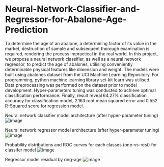 # Neural-Network-Classifier-and-Regressor-for-Abalone-Age-Prediction

To determine the age of an abalone, a determining factor of its value in the market, destruction of sample and subsequent thorough examination is required, rendering the process impractical in the real world. In this project, we propose a neural network classifier, as well as a neural network regressor, to predict the age of abalones, utilising conveniently determinable physical features like dimension and weight. The models were built using abalones dataset from the UCI Machine Learning Repository. For programming, python machine learning library sci-kit learn was utilised. Data preprocessing was performed on the dataset prior to model development. Hyper-parameters tuning was conducted to achieve optimal classification performance. Finally, result reveal 64.27% classification accuracy for classification model, 2.163 root mean squared error and 0.552 R-Squared score for regression model.

Neural network classifier model architecture (after hyper-parameter tuning)
![image](https://github.com/user-attachments/assets/96db2b8a-2fa3-41f8-8c57-5f8470884f78)

Neural network regressor model architecture (after hyper-parameter tuning)
![image](https://github.com/user-attachments/assets/a8555346-c8f2-4989-a0b9-b9629ab836c0)

Probability distributions and ROC curves for each classes (one-vs-rest) for classifer model
![image](https://github.com/user-attachments/assets/e30e9978-86da-4064-87c9-880d83d0bf1f)

Regressor model residual by ring-age
![image](https://github.com/user-attachments/assets/66478a76-be1e-4e4d-9cc6-765961f050ca)

